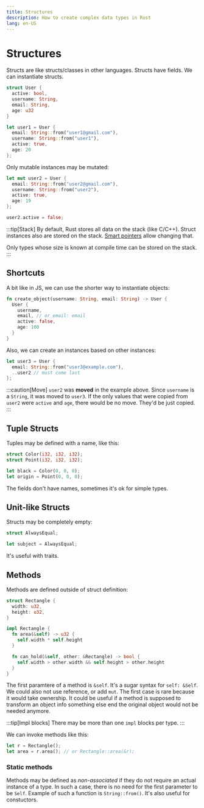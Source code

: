 ```yaml
---
title: Structures
description: How to create complex data types in Rust
lang: en-US
---
```


# Structures

Structs are like structs/classes in other languages. Structs have fields.
We can instantiate structs.

```rust
struct User {
  active: bool,
  username: String,
  email: String,
  age: u32
}

let user1 = User {
  email: String::from("user1@gmail.com"),
  username: String::from("user1"),
  active: true,
  age: 20
};
```

Only mutable instances may be mutated:

```rust
let mut user2 = User {
  email: String::from("user2@gmail.com"),
  username: String::from("user2"),
  active: true,
  age: 19
};

user2.active = false;
```

:::tip[Stack]
By default, Rust stores all data on the stack (like C/C++). Struct instances
also are stored on the stack. [Smart pointers](./smart-pointers.md) allow
changing that.

Only types whose size is known at compile time can be stored on the stack.
:::

## Shortcuts

A bit like in JS, we can use the shorter way to instantiate objects:

```rust
fn create_object(username: String, email: String) -> User {
  User {
    username,
    email, // or email: email
    active: false,
    age: 100
  }
}
```

Also, we can create an instances based on other instances:

```rust
let user3 = User {
  email: String::from("user3@example.com"),
  ..user2 // must come last
};
```

:::caution[Move]
`user2` was **moved** in the example above. Since `username` is a `String`, it
was moved to `user3`. If the only values that were copied from `user2` were
`active` and `age`, there would be no move. They'd be just copied.
:::

## Tuple Structs

Tuples may be defined with a name, like this:

```rust
struct Color(i32, i32, i32);
struct Point(i32, i32, i32);

let black = Color(0, 0, 0);
let origin = Point(0, 0, 0);
```

The fields don't have names, sometimes it's ok for simple types.

## Unit-like Structs

Structs may be completely empty:

```rust
struct AlwaysEqual;

let subject = AlwaysEqual;
```

It's useful with traits.

## Methods

Methods are defined outside of struct definition:

```rust
struct Rectangle {
  width: u32,
  height: u32,
}

impl Rectangle {
  fn area(&self) -> u32 {
    self.width * self.height
  }

  fn can_hold(&self, other: &Rectangle) -> bool {
    self.width > other.width && self.height > other.height
  }
}
```

The first paramtere of a method is `&self`. It's a sugar syntax for `self:
&Self`. We could also not use reference, or add `mut`. The first case is rare
because it would take ownership. It could be useful if a method is supposed to
transform an object info something else end the original object would not be
needed anymore.

:::tip[Impl blocks]
There may be more than one `impl` blocks per type.
:::

We can invoke methods like this:

```rust
let r = Rectangle();
let area = r.area(); // or Rectangle::area(&r); 
```

### Static methods

Methods may be defined as *non-associated* if they do not require an actual
instance of a type. In such a case, there is no need for the first parameter to
be `Self`. Example of such a function is `String::from()`. It's also useful for
constuctors.